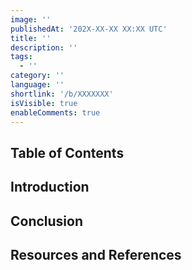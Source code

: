 ```yaml
---
image: ''
publishedAt: '202X-XX-XX XX:XX UTC'
title: ''
description: ''
tags:
  - ''
category: ''
language: ''
shortlink: '/b/XXXXXXX'
isVisible: true
enableComments: true
---
```


## Table of Contents

## Introduction

## Conclusion

## Resources and References

